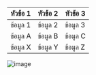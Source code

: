 | หัวข้อ 1      | หัวข้อ 2     | หัวข้อ 3     |
|---------------|---------------|--------------|
| ข้อมูล 1      | ข้อมูล 2      | ข้อมูล 3     |
| ข้อมูล A      | ข้อมูล B      | ข้อมูล C     |
| ข้อมูล X      | ข้อมูล Y      | ข้อมูล Z     |

![image](https://github.com/user-attachments/assets/a461290c-d312-4bcf-a5d4-799a539ef28c)
